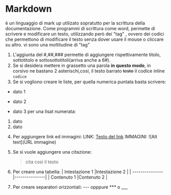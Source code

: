 <!-- @format -->

# Markdown

è un linguaggio di mark up utilizato sopratutto per la scrittura della documentazione.
Come programmi di scrittura come word, permette di scrivere e modificare un testo, utilizzando però dei "tag" , ovvero dei codici che permettono di modificare il testo senza dover usare il mouse o cliccare su altro.
vi sono una moltitudine di "tag"

1. L'aggiunta del #,##,### permette di aggiungere rispettivamente titolo, sottotitolo e sottosottotitoli(arriva anche a 6#).
2. Se si desidera mettere in grassetto una parola **in questo modo**, in corsivo ne bastano 2 asterischi,_così_, il testo barrato ~~testo~~ il codice inline `codice`
3. Se si vogliono creare le liste, per quella numerica puntata basta scrivere:

- dato 1

* dato 2

- dato 3
  per una lisat numerata:

1. dato
2. dato

4) Per aggiungere link ed immagini:
   LINK: [Testo del link](URL)
   IMMAGINI: ![Alt text](URL immagine)

5) Se si vuole aggiungere una citazione:

   > cita così il testo

6) Per creare una tabella:
   | Intestazione 1 |Intestazione 2 |
   | ---------------|---------------|
   | Contenuto 1 |Contenuto 2 |

7) Per creare separatori orizzontali:
   --- opppure \*\*\* o \_\_\_
